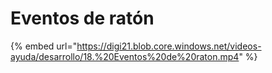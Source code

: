 # Eventos de ratón

{% embed url="https://digi21.blob.core.windows.net/videos-ayuda/desarrollo/18.%20Eventos%20de%20raton.mp4" %}



